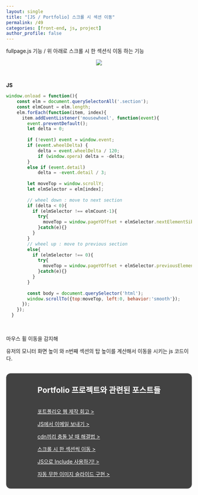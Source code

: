 ```yaml
---
layout: single
title: "[JS / Portfolio] 스크롤 시 섹션 이동"
permalink: /49
categories: [front-end, js, project]
author_profile: false
---
```


fullpage.js 기능 / 위 아래로 스크롤 시 한 섹션식 이동 하는 기능

<p align="center"><img src="../images/portfolioFullpage.gif"></p>

<br>

**JS**

```jsx
window.onload = function(){
    const elm = document.querySelectorAll('.section');
    const elmCount = elm.length;
    elm.forEach(function(item, index){
      item.addEventListener('mousewheel', function(event){
        event.preventDefault();
        let delta = 0;
  
        if (!event) event = window.event;
        if (event.wheelDelta) {
            delta = event.wheelDelta / 120;
            if (window.opera) delta = -delta;
        } 
        else if (event.detail)
            delta = -event.detail / 3;
  
        let moveTop = window.scrollY;
        let elmSelector = elm[index];
  
        // wheel down : move to next section
        if (delta < 0){
          if (elmSelector !== elmCount-1){
            try{
              moveTop = window.pageYOffset + elmSelector.nextElementSibling.getBoundingClientRect().top;
            }catch(e){}
          }
        }
        // wheel up : move to previous section
        else{
          if (elmSelector !== 0){
            try{
              moveTop = window.pageYOffset + elmSelector.previousElementSibling.getBoundingClientRect().top;
            }catch(e){}
          }
        }
  
        const body = document.querySelector('html');
        window.scrollTo({top:moveTop, left:0, behavior:'smooth'});
      });
    });
  }
```

<br>

마우스 휠 이동을 감지해 

유저의 모니터 화면 높이 와 n번째 섹션의 탑 높이를 계산해서 이동을 시키는 js 코드이다.

<br>

<div style="background-color: #424242; border-radius: 12px; text-align: center;">
  <div style="display: inline-block; text-align: left; color: #fff;">
    <h2 style="color: #fff;">Portfolio 프로젝트와 관련된 포스트들</h2>
    <p style="padding-top: 16px;"><a href="https://preasim.github.io/52" style="color: #fff;">포트폴리오 웹 제작 회고 ></a></p>
    <p><a href="https://preasim.github.io/51" style="color: #fff;">JS에서 이메일 보내기 ></a></p>
    <p><a href="https://preasim.github.io/50" style="color: #fff;">cdn끼리 충돌 날 때 해결법 ></a></p>
    <p><a href="https://preasim.github.io/49" style="color: #fff;">스크롤 시 한 섹션씩 이동 ></a></p>
    <p><a href="https://preasim.github.io/48" style="color: #fff;">JS으로  Include 사용하기! ></a></p>
    <p style="padding-bottom: 16px;"><a href="https://preasim.github.io/47" style="color: #fff;">자동 무한 이미지 슬라이드 구현 ></a></p>
  </div>
</div>